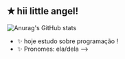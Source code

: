 ## ✭ hii little angel!
![Anurag's GitHub stats](https://github-readme-stats.vercel.app/api?username=anuraghazra&show_icons=true&bg_color=00000000)

- ✨ hoje estudo sobre programação !
- ✨ Pronomes: ela/dela
-->
